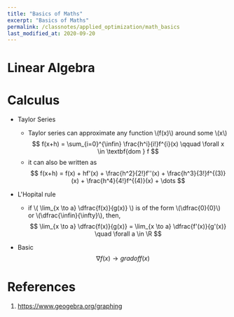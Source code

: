 ```yaml
---
title: "Basics of Maths"
excerpt: "Basics of Maths"
permalink: /classnotes/applied_optimization/math_basics
last_modified_at: 2020-09-20
---
```


# Linear Algebra



# Calculus
- Taylor Series
  - Taylor series can approximate any function \\(f(x)\\) around some \\(x\\) <br>
    $$
      f(x+h) = \sum_{i=0}^{\infin} \frac{h^i}{i!}f^{i}(x) \qquad \forall x \in  \textbf{dom } f
    $$
  - it can also be written as
    $$
      f(x+h) = f(x) + hf'(x) + \frac{h^2}{2!}f''(x) + \frac{h^3}{3!}f^{(3)}(x) + \frac{h^4}{4!}f^{(4)}(x) + \dots
    $$
- L'Hopital rule
  - if 
    \\(
        \lim_{x \to a} \dfrac{f(x)}{g(x)}
    \\)
    is of the form \\(\dfrac{0}{0}\\) or \\(\dfrac{\infin}{\infty}\\), then,
    $$
        \lim_{x \to a} \dfrac{f(x)}{g(x)} = \lim_{x \to a} \dfrac{f'(x)}{g'(x)} \quad \forall a \in \R
    $$

- Basic
  $$
  \nabla f(x) \rightarrow grad of f(x)
  $$

# References
1. https://www.geogebra.org/graphing

